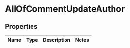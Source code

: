 # AllOfCommentUpdateAuthor

## Properties
Name | Type | Description | Notes
------------ | ------------- | ------------- | -------------
